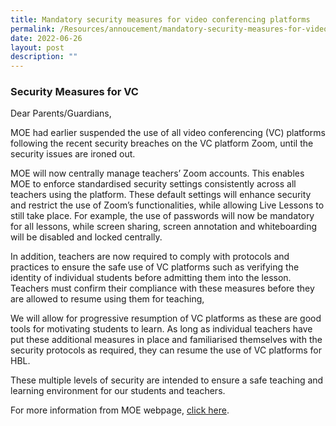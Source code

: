 ```yaml
---
title: Mandatory security measures for video conferencing platforms
permalink: /Resources/annoucement/mandatory-security-measures-for-video-conferencing-platforms/
date: 2022-06-26
layout: post
description: ""
---
```

### Security Measures for VC

Dear Parents/Guardians,

MOE had earlier suspended the use of all video conferencing (VC) platforms following the recent security breaches on the VC platform Zoom, until the security issues are ironed out.

MOE will now centrally manage teachers’ Zoom accounts. This enables MOE to enforce standardised security settings consistently across all teachers using the platform. These default settings will enhance security and restrict the use of Zoom’s functionalities, while allowing Live Lessons to still take place. For example, the use of passwords will now be mandatory for all lessons, while screen sharing, screen annotation and whiteboarding will be disabled and locked centrally. 

In addition, teachers are now required to comply with protocols and practices to ensure the safe use of VC platforms such as verifying the identity of individual students before admitting them into the lesson. Teachers must confirm their compliance with these measures before they are allowed to resume using them for teaching,

We will allow for progressive resumption of VC platforms as these are good tools for motivating students to learn. As long as individual teachers have put these additional measures in place and familiarised themselves with the security protocols as required, they can resume the use of VC platforms for HBL.

These multiple levels of security are intended to ensure a safe teaching and learning environment for our students and teachers.

For more information from MOE webpage, [click here](https://go.gov.sg/moe-covid19).
